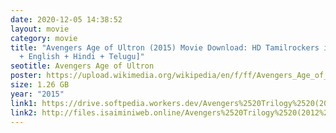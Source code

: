 ```yaml
---
date: 2020-12-05 14:38:52
layout: movie
category: movie
title: "Avengers Age of Ultron (2015) Movie Download: HD Tamilrockers in [Tamil
  + English + Hindi + Telugu]"
seotitle: Avengers Age of Ultron
poster: https://upload.wikimedia.org/wikipedia/en/f/ff/Avengers_Age_of_Ultron_poster.jpg
size: 1.26 GB
year: "2015"
link1: https://drive.softpedia.workers.dev/Avengers%2520Trilogy%2520(2012%2520to%25202018)/(Telegram%2520%40isaiminidownload)%2520-%2520Avengers%2520Age%2520of%2520Ultron%2520(2015)%5B720p%2520-%2520BDRip%2520-%2520%5BTamil%2520%2B%2520Telugu%2520%2B%2520Hindi%2520%2B%2520Eng%5D.mkv?rootId=0AN9zhQ1hps-9Uk9PVA
link2: http://files.isaiminiweb.online/Avengers%2520Trilogy%2520(2012%2520to%25202018)/(Telegram%2520%40isaiminidownload)%2520-%2520Avengers%2520Age%2520of%2520Ultron%2520(2015)%5B720p%2520-%2520BDRip%2520-%2520%5BTamil%2520%2B%2520Telugu%2520%2B%2520Hindi%2520%2B%2520Eng%5D.mkv?rootId=0AN9zhQ1hps-9Uk9PVA
---
```

